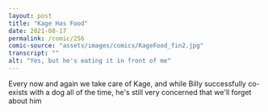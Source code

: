 ```yaml
---
layout: post
title: "Kage Has Food"
date: 2021-08-17
permalink: /comic/256
comic-source: "assets/images/comics/KageFood_fin2.jpg"
transcript: ""
alt: "Yes, but he's eating it in front of me"
---
```

Every now and again we take care of Kage, and while Billy successfully co-exists with a dog all of the time, he's still very concerned that we'll forget about him
